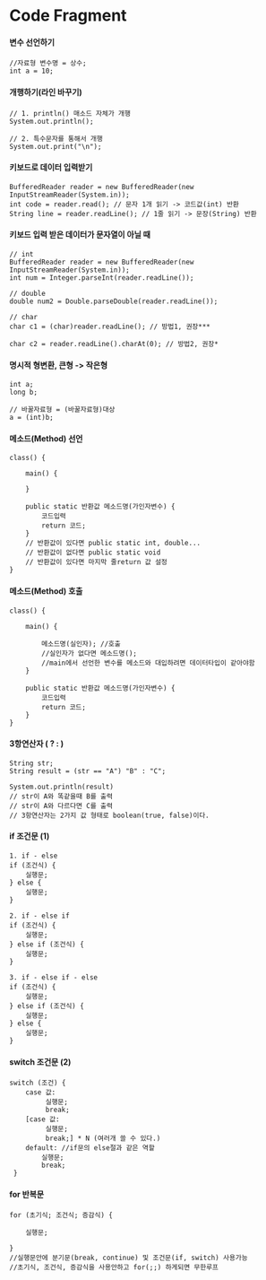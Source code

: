 # Code Fragment

#### 변수 선언하기
```
//자료형 변수명 = 상수;
int a = 10;
```

#### 개행하기(라인 바꾸기)
```
// 1. println() 매소드 자체가 개행
System.out.println();

// 2. 특수문자를 통해서 개행
System.out.print("\n");
```

#### 키보드로 데이터 입력받기
```
BufferedReader reader = new BufferedReader(new InputStreamReader(System.in));
int code = reader.read(); // 문자 1개 읽기 -> 코드값(int) 반환
String line = reader.readLine(); // 1줄 읽기 -> 문장(String) 반환
```

#### 키보드 입력 받은 데이터가 문자열이 아닐 때
```
// int
BufferedReader reader = new BufferedReader(new InputStreamReader(System.in));
int num = Integer.parseInt(reader.readLine());

// double
double num2 = Double.parseDouble(reader.readLine());

// char
char c1 = (char)reader.readLine(); // 방법1, 권장***

char c2 = reader.readLine().charAt(0); // 방법2, 권장*
```

#### 명시적 형변환, 큰형 -> 작은형
```
int a;
long b;

// 바꿀자료형 = (바꿀자료형)대상
a = (int)b;  
```

#### 메소드(Method) 선언
```
class() {

	main() {
	
	}
	
	public static 반환값 메소드명(가인자변수) {
		코드입력
		return 코드;
	} 
	// 반환값이 있다면 public static int, double... 
	// 반환값이 없다면 public static void
	// 반환값이 있다면 마지막 줄return 값 설정 
}
```

#### 메소드(Method) 호출
```
class() {

	main() {
	
		메소드명(실인자); //호출
		//실인자가 없다면 메소드명();
		//main에서 선언한 변수를 메소드와 대입하려면 데이터타입이 같아야함
	}
	
	public static 반환값 메소드명(가인자변수) {
		코드입력
		return 코드;
	} 
}
```

#### 3항연산자 ( ? : )

```
String str;
String result = (str == "A") "B" : "C";

System.out.println(result)
// str이 A와 똑같을때 B를 출력
// str이 A와 다르다면 C를 출력
// 3항연산자는 2가지 값 형태로 boolean(true, false)이다. 
```

#### if 조건문 (1)
```
1. if - else
if (조건식) {
	실행문;
} else {
	실행문;
}

2. if - else if
if (조건식) {
	실행문;
} else if (조건식) {
	실행문;
}

3. if - else if - else
if (조건식) {
	실행문;
} else if (조건식) {
	실행문;
} else {
	실행문;
}
```

#### switch 조건문 (2)
```
switch (조건) {
	case 값:
		 실행문;
		 break;
	[case 값:
		 실행문;
		 break;] * N (여러개 쓸 수 있다.)
	default: //if문의 else절과 같은 역할
		실행문;
		break;
 }
```

#### for 반복문
```
for (초기식; 조건식; 증감식) {
	
	실행문;
	
}
//실행문안에 분기문(break, continue) 및 조건문(if, switch) 사용가능
//초기식, 조건식, 증감식을 사용안하고 for(;;) 하게되면 무한루프
```
